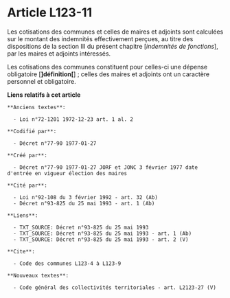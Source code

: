 # Article L123-11

Les cotisations des communes et celles de maires et adjoints sont calculées sur le montant des indemnités effectivement
perçues, au titre des dispositions de la section III du présent chapitre [*indemnités de fonctions*], par les maires et
adjoints intéressés. 

Les cotisations des communes constituent pour celles-ci une dépense obligatoire [**]définition[**] ; celles des maires et
adjoints ont un caractère personnel et obligatoire.

**Liens relatifs à cet article**

	**Anciens textes**:

	  - Loi n°72-1201 1972-12-23 art. 1 al. 2

	**Codifié par**:

	  - Décret n°77-90 1977-01-27

	**Créé par**:

	  - Décret n°77-90 1977-01-27 JORF et JONC 3 février 1977 date d'entrée en vigueur élection des maires

	**Cité par**:

	  - Loi n°92-108 du 3 février 1992 - art. 32 (Ab)
	  - Décret n°93-825 du 25 mai 1993 - art. 1 (Ab)

	**Liens**:

	  - TXT_SOURCE: Décret n°93-825 du 25 mai 1993
	  - TXT_SOURCE: Décret n°93-825 du 25 mai 1993 - art. 1 (Ab)
	  - TXT_SOURCE: Décret n°93-825 du 25 mai 1993 - art. 2 (V)

	**Cite**:

	  - Code des communes L123-4 à L123-9

	**Nouveaux textes**:

	  - Code général des collectivités territoriales - art. L2123-27 (V)
